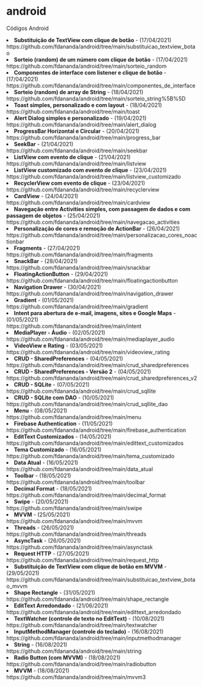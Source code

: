 # android
Códigos Android
<li><b>Substituição de TextView com clique de botão</b> - (17/04/2021)<br>https://github.com/fdananda/android/tree/main/substituicao_textview_botao</li>
<li><b>Sorteio (random) de um número com clique de botão</b> - (17/04/2021)<br>https://github.com/fdananda/android/tree/main/sorteio_random</li>
<li><b>Componentes de interface com listener e clique de botão</b> - (17/04/2021)<br>https://github.com/fdananda/android/tree/main/componentes_de_interface</li>
<li><b>Sorteio (random) de array de String</b> - (18/04/2021)<br>https://github.com/fdananda/android/tree/main/sorteio_string%5B%5D</li>
<li><b>Toast simples, personalizado e com layout</b> - (18/04/2021)<br>https://github.com/fdananda/android/tree/main/toast</li>
<li><b>Alert Dialog simples e personalizado</b> - (19/04/2021)<br>https://github.com/fdananda/android/tree/main/alert_dialog</li>
<li><b>ProgressBar Horizontal e Circular</b> - (20/04/2021)<br>https://github.com/fdananda/android/tree/main/progress_bar</li>
<li><b>SeekBar</b> - (21/04/2021)<br>https://github.com/fdananda/android/tree/main/seekbar</li>
<li><b>ListView com evento de clique</b> - (21/04/2021)<br>https://github.com/fdananda/android/tree/main/listview</li>
<li><b>ListView customizado com evento de clique</b> - (23/04/2021)<br>https://github.com/fdananda/android/tree/main/listview_customizado</li>
<li><b>RecyclerView com evento de clique</b> - (23/04/2021)<br>https://github.com/fdananda/android/tree/main/recyclerview</li>
<li><b>CardView</b> - (24/04/2021)<br>https://github.com/fdananda/android/tree/main/cardview</li>
<li><b>Navegação entre Activities simples, com passagem de dados e com passagem de objetos</b> - (25/04/2021)<BR>https://github.com/fdananda/android/tree/main/navegacao_activities</li>
<li><b>Personalização de cores e remoção de ActionBar</b> - (26/04/2021)<br>https://github.com/fdananda/android/tree/main/personalizacao_cores_noactionbar</li>
<li><b>Fragments</b> - (27/04/2021)<br>https://github.com/fdananda/android/tree/main/fragments</li>
<li><b>SnackBar</b> - (28/04/2021)<br>https://github.com/fdananda/android/tree/main/snackbar</li>
<li><b>FloatingActionButton</b> - (29/04/2021)<br>https://github.com/fdananda/android/tree/main/floatingactionbutton</li>
<li><b>Navigation Drawer</b> - (30/04/2021)<br>https://github.com/fdananda/android/tree/main/navigation_drawer</li>
<li><b>Gradient</b> - (01/05/2021)<br>https://github.com/fdananda/android/tree/main/gradient</li>
<li><b>Intent para abertura de e-mail, imagens, sites e Google Maps</b> - (01/05/2021)<br>https://github.com/fdananda/android/tree/main/intent</li>
<li><b>MediaPlayer - Áudio</b> - (02/05/2021)<br>https://github.com/fdananda/android/tree/main/mediaplayer_audio</li>
<li><b>VideoView e Rating</b> - (03/05/2021)<br>https://github.com/fdananda/android/tree/main/videoview_rating</li>
<li><b>CRUD - SharedPreferences</b> - (04/05/2021)<br>https://github.com/fdananda/android/tree/main/crud_sharedpreferences</li>
<li><b>CRUD - SharedPreferences - Versão 2</b> - (04/05/2021)<br>https://github.com/fdananda/android/tree/main/crud_sharedpreferences_v2</li>
<li><b>CRUD - SQLite</b> - (07/05/2021)<br>https://github.com/fdananda/android/tree/main/crud_sqllite</li>
<li><b>CRUD - SQLite com DAO</b> - (10/05/2021)<br>https://github.com/fdananda/android/tree/main/crud_sqllite_dao</li>
<li><b>Menu</b> - (08/05/2021)<br>https://github.com/fdananda/android/tree/main/menu</li>
<li><b>Firebase Authentication</b> - (11/05/2021)<br>https://github.com/fdananda/android/tree/main/firebase_authentication</li>
<li><b>EditText Customizados</b> - (14/05/2021)<br>https://github.com/fdananda/android/tree/main/edittext_customizados</li>
<li><b>Tema Customizado</b> - (16/05/2021)<br>https://github.com/fdananda/android/tree/main/tema_customizado</li>
<li><b>Data Atual</b> - (16/05/2021)<br>https://github.com/fdananda/android/tree/main/data_atual</li>
<li><b>Toolbar</b> - (18/05/2021)<br>https://github.com/fdananda/android/tree/main/toolbar</li>
<li><b>Decimal Format</b> - (18/05/2021)<br>https://github.com/fdananda/android/tree/main/decimal_format</li>
<li><b>Swipe</b> - (20/05/2021)<br>https://github.com/fdananda/android/tree/main/swipe</li>
<li><b>MVVM</b> - (25/05/2021)<br>https://github.com/fdananda/android/tree/main/mvvm</li>
<li><b>Threads</b> - (26/05/2021)<br>https://github.com/fdananda/android/tree/main/threads</li>
<li><b>AsyncTask</b> - (26/05/2021)<br>https://github.com/fdananda/android/tree/main/asynctask</li>
<li><b>Request HTTP</b> - (27/05/2021)<br>https://github.com/fdananda/android/tree/main/request_http</li>
<li><b>Substituição de TextView com clique de botão em MVVM</b> - (29/05/2021)<br>https://github.com/fdananda/android/tree/main/substituicao_textview_botao_mvvm</li>
<li><b>Shape Rectangle</b> - (31/05/2021)<br>https://github.com/fdananda/android/tree/main/shape_rectangle</li>
<li><b>EditText Arredondado</b> - (21/06/2021)<br>https://github.com/fdananda/android/tree/main/edittext_arredondado</li>
<li><b>TextWatcher (controle de texto no EditText)</b> - (10/08/2021)<br>https://github.com/fdananda/android/tree/main/textwatcher</li>
<li><b>InputMethodManager (controle do teclado)</b> - (16/08/2021)<br>https://github.com/fdananda/android/tree/main/inputmethodmanager</li>
<li><b>String</b> - (16/08/2021)<br>https://github.com/fdananda/android/tree/main/string</li>
<li><b>Radio Button (com  MVVM)</b> - (18/08/2021)<br>https://github.com/fdananda/android/tree/main/radiobutton</li>
<li><b>MVVM</b> - (18/08/2021)<br>https://github.com/fdananda/android/tree/main/mvvm3</li>

